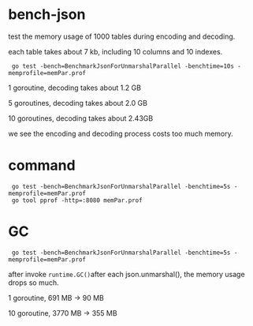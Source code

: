 # bench-json

test the memory usage of 1000 tables during encoding and decoding.

each table takes about 7 kb, including 10 columns and 10 indexes.
```
 go test -bench=BenchmarkJsonForUnmarshalParallel -benchtime=10s -memprofile=memPar.prof
```

1  goroutine,  decoding takes about 1.2 GB

5  goroutines, decoding takes about 2.0 GB

10 goroutines, decoding takes about 2.43GB

we see the encoding and decoding process costs too much memory.

# command
```
 go test -bench=BenchmarkJsonForUnmarshalParallel -benchtime=5s -memprofile=memPar.prof
 go tool pprof -http=:8080 memPar.prof 
```

# GC
```
 go test -bench=BenchmarkJsonForUnmarshalParallel -benchtime=5s -memprofile=memPar.prof
```
after invoke `runtime.GC()`after each json.unmarshal(), the memory usage drops so much.

1  goroutine,  691 MB -> 90 MB

10 goroutine, 3770 MB -> 355 MB

